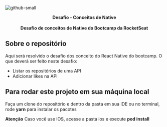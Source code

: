 ![github-small](https://miro.medium.com/max/3200/1*OvYjQmX9G7QXZkMYQE-wpQ.jpeg)

<p align="center">
  <b>Desafio - Conceitos de Native</b><br><br>
  <b>Desafio de conceitos de Native do Bootcamp da RocketSeat</b>
</p>

## Sobre o repositório

Aqui será resolvido o desafio dos conceito do React Native do bootcamp. O que deverá ser feito neste desafio:

- Listar os repositórios de uma API
- Adicionar likes na API

## Para rodar este projeto em sua máquina local

Faça um clone do repositório e dentro da pasta em sua IDE ou no terminal, rode **yarn** para instalar os pacotes

**Atenção**
Caso você use IOS, acesse a pasta ios e execute **pod install**

